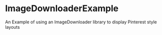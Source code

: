 # ImageDownloaderExample
An Example of using an ImageDownloader library to display Pinterest style layouts
